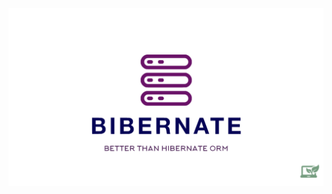 <img src="https://raw.githubusercontent.com/bobocode-projects/resources/master/logos/bibernate.jpeg"/>
